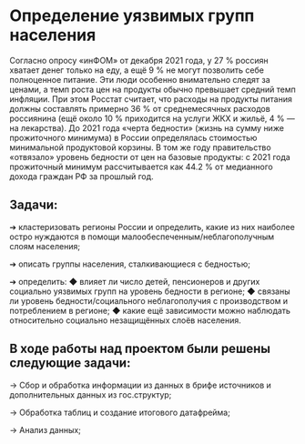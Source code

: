 # **Определение уязвимых групп населения**


Согласно опросу «инФОМ» от декабря 2021 года, у 27 % россиян хватает
денег только на еду, а ещё 9 % не могут позволить себе полноценное
питание. Эти люди особенно внимательно следят за ценами, а темп роста
цен на продукты обычно превышает средний темп инфляции. При этом
Росстат считает, что расходы на продукты питания должны составлять
примерно 36 % от среднемесячных расходов россиянина (ещё около 10 %
приходится на услуги ЖКХ и жильё, 4 % — на лекарства).
До 2021 года «черта бедности» (жизнь на сумму ниже прожиточного
минимума) в России определялась стоимостью минимальной продуктовой
корзины. В том же году правительство «отвязало» уровень бедности от цен на
базовые продукты: с 2021 года прожиточный минимум рассчитывается как
44.2 % от медианного дохода граждан РФ за прошлый год.

## Задачи:
➔ кластеризовать регионы России и определить, какие из них наиболее
остро нуждаются в помощи малообеспеченным/неблагополучным
слоям населения;

➔ описать группы населения, сталкивающиеся с бедностью;

➔ определить:
◆ влияет ли число детей, пенсионеров и других социально уязвимых
групп на уровень бедности в регионе;
◆ связаны ли уровень бедности/социального неблагополучия с
производством и потреблением в регионе;
◆ какие ещё зависимости можно наблюдать относительно
социально незащищённых слоёв населения.

## В ходе работы над проектом были решены следующие задачи:

→ Сбор и обработка информации из данных в брифе источников и дополнительных данных из гос.структур;

→ Обработка таблиц и создание итогового датафрейма;

→ Анализ данных;


  
